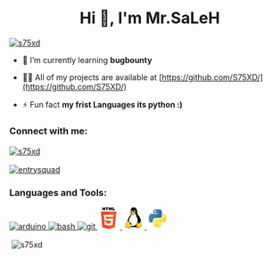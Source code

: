 <h1 align="center">Hi 👋, I'm Mr.SaLeH </h1>



<p align="left"> <a href="https://twitter.com/s75xd" target="blank"><img src="https://img.shields.io/twitter/follow/s75xd?logo=twitter&style=for-the-badge" alt="s75xd" /></a> </p>

- 🌱 I’m currently learning **bugbounty**

- 👨‍💻 All of my projects are available at [https://github.com/S75XD/](https://github.com/S75XD/)

- ⚡ Fun fact **my frist Languages its python :)**

<h3 align="left">Connect with me:</h3>
<p align="left">
<a href="https://twitter.com/s75xd" target="blank"><img align="center" src="https://raw.githubusercontent.com/rahuldkjain/github-profile-readme-generator/master/src/images/icons/Social/twitter.svg" alt="s75xd" height="30" width="40" /></a>
</p>
<a href="http://instagram.com/8_wvu" target="blank"><img align="center" src="https://raw.githubusercontent.com/rahuldkjain/github-profile-readme-generator/master/src/images/icons/Social/instagram.svg" alt="entrysquad" height="30" width="40" /></a>

<h3 align="left">Languages and Tools:</h3>
<p align="left"> <a href="https://www.arduino.cc/" target="_blank" rel="noreferrer"> <img src="https://cdn.worldvectorlogo.com/logos/arduino-1.svg" alt="arduino" width="40" height="40"/> </a> <a href="https://www.gnu.org/software/bash/" target="_blank" rel="noreferrer"> <img src="https://www.vectorlogo.zone/logos/gnu_bash/gnu_bash-icon.svg" alt="bash" width="40" height="40"/> </a> <a href="https://git-scm.com/" target="_blank" rel="noreferrer"> <img src="https://www.vectorlogo.zone/logos/git-scm/git-scm-icon.svg" alt="git" width="40" height="40"/> </a> <a href="https://www.w3.org/html/" target="_blank" rel="noreferrer"> <img src="https://raw.githubusercontent.com/devicons/devicon/master/icons/html5/html5-original-wordmark.svg" alt="html5" width="40" height="40"/> </a> <a href="https://www.linux.org/" target="_blank" rel="noreferrer"> <img src="https://raw.githubusercontent.com/devicons/devicon/master/icons/linux/linux-original.svg" alt="linux" width="40" height="40"/> </a> <a href="https://www.python.org" target="_blank" rel="noreferrer"> <img src="https://raw.githubusercontent.com/devicons/devicon/master/icons/python/python-original.svg" alt="python" width="40" height="40"/> </a> </p>

<p>&nbsp;<img align="center" src="https://github-readme-stats.vercel.app/api?username=s75xd&show_icons=true&locale=en" alt="s75xd" /></p>

